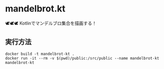# mandelbrot.kt

🕊🕊🕊 Kotlinでマンデルブロ集合を描画する！  

## 実行方法

```shell
docker build -t mandelbrot-kt .
docker run -it --rm -v $(pwd)/public:/src/public --name mandelbrot-kt mandelbrot-kt
```
